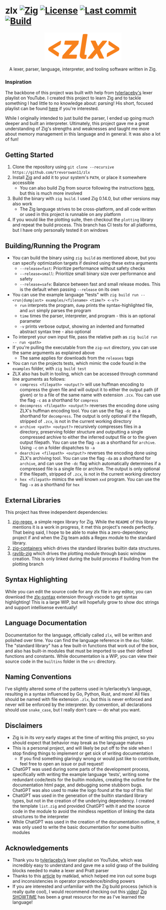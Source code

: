 # zlx [![Zig](https://img.shields.io/badge/zig-0.14.0-orange)](https://ziglang.org/) [![License](https://img.shields.io/github/license/trevorswan11/zlx)](LICENSE) [![Last commit](https://img.shields.io/github/last-commit/trevorswan11/zlx)](https://github.com/trevorswan11/zlx) [![Build](https://github.com/trevorswan11/zlx/actions/workflows/main.yml/badge.svg)](https://github.com/trevorswan11/zlx/actions/workflows/main.yml)

<p align="center">
  <img src="/resources/zlx-logo-v2.png" alt="zlx logo" width="250"/>
</p>

<p align="center">
  A lexer, parser, language, interpreter, and tooling software written in Zig.
</p>

### Inspiration
The backbone of this project was built with help from [tylerlaceby's](https://www.youtube.com/@tylerlaceby) lexer playlist on YouTube. I created this project to learn Zig and to tackle something I had little to no knowledge about: parsing! His short, focused playlist can be found [here](https://www.youtube.com/playlist?list=PL_2VhOvlMk4XDeq2eOOSDQMrbZj9zIU_b) if you're interested.

While I originally intended to just build the parser, I ended up going much deeper and built an interpreter. Ultimately, this project gave me a great understanding of Zig's strengths and weaknesses and taught me more about memory management in this language and in general. It was also a lot of fun!

## Getting Started
1. Clone the repository using `git clone --recursive https://github.com/trevorswan11/zlx`
2. Install [Zig](https://ziglang.org/) and add it to your system's `PATH`, or place it somewhere accessible
    - You can also build Zig from source following the instructions [here](https://github.com/ziglang/zig), but this is much more involved 
3. Build the binary with `zig build`. I used Zig 0.14.0, but other versions may also work
    - The Zig language strives to be cross-platform, and all code written or used in this project is runnable on any platform
4. If you would like the plotting suite, then checkout the `plotting` library and repeat the build process. This branch has CI tests for all platforms, but I have only personally tested it on windows

## Building/Running the Program
- You can build the binary using `zig build` as mentioned above, but you can specify optimization targets if desired using these extra arguments
    - `--release=fast`: Prioritize performance without safety checks
    - `--release=small`: Prioritize small binary size over performance and safety
    - `--release=safe`: Balance between fast and small release modes. This is the default when passing `--release` on its own
- You can use the example language "tests" with `zig build run -- <run|dump|ast> examples/<filename> <time?> <-v?>`
    - `run` interprets the program, `dump` prints the syntax-highlighted file, and `ast` simply parses the program
    - `time` times the parser, interpreter, and program - this is an optional parameter
    - `-v` prints verbose output, showing an indented and formatted abstract syntax tree - also optional
- To interpret your own input file, pass the relative path as `zig build run -- run <path>`
- If you're pulling the executable from the `zig-out` directory, you can use the same arguments as explained above
    - The same applies for downloads from the `releases` tags
- You can run the projects tests, which mimic the code found in the `examples` folder, with `zig build test`
- ZLX also has built in tooling, which can be accessed through command line arguments as follows:
    - `compress <filepath> <output?>` will use huffman encoding to compress the given file and will output it to either the output path (if given) or to a file of the same name with extension `.zcx`. You can use the flag `-c` as a shorthand for `compress`
    - `decompress <filepath> <output?>` reverses the encoding done using ZLX's huffman encoding tool. You can use the flag `-dc` as a shorthand for `decompress`. The output is only optional if the filepath, stripped of `.zcx`, is not in the current working directory
    - `archive <path> <output?>` recursively compresses files in a directory, preserving folder structure and outputting a single compressed archive to either the inferred output file or to the given output filepath. You can use the flag `-a` as a shorthand for `archive`. Using `-c` on a folder dispatches to `-a`
    - `dearchive <filepath> <output?>` reverses the encoding done using ZLX's archiving tool. You can use the flag `-da` as a shorthand for `archive`, and can use the `-dc` flag which automatically determines if a compressed file is a single file or archive. The output is only optional if the filepath, stripped of `.zcx`, is not in the current working directory
    - `hex <filepath>` mimics the well known `xxd` program. You can use the flag `-x` as a shorthand for `hex`

## External Libraries
This project has three independent dependencies:
1.  [zig-regex](https://github.com/tiehuis/zig-regex), a simple regex library for Zig. While the `README` of this library mentions it is a work in progress, it met this project's needs perfectly. That being said, I hope to be able to make this a zero-dependency project if and when the Zig team adds a Regex module to the standard library. 
2. [zig-containers](https://github.com/trevorswan11/zig-containers) which drives the standard libraries builtin data structures.
3. [raylib-zig](https://github.com/Not-Nik/raylib-zig) which drives the plotting module through basic window creation. This is only linked during the build process if building from the plotting branch

## Syntax Highlighting
While you can edit the source code for any zlx file in any editor, you can download the [zlx-syntax](https://marketplace.visualstudio.com/items?itemName=kyoshi11.zlx-syntax) extension through vscode to get syntax highlighting! This is a large WIP, but will hopefully grow to show doc strings and support intellisense eventually!

## Language Documentation
Documentation for the language, officially called `zlx`, will be written and polished over time. You can find the language reference in the `doc` folder. The "standard library" has a few built-in functions that work out of the box, and also has built-in modules that must be imported to use their defined functions and constants. While documentation is a WIP, you can view their source code in the `builtins` folder in the `src` directory.

## Naming Conventions
I’ve slightly altered some of the patterns used in tylerlaceby’s language, resulting in a syntax influenced by Go, Python, Rust, and more! All files should be named with file extension `.zlx`, but this is never enforced and never will be enforced by the interpreter. By convention, all declarations should use `snake_case`, but I really don't care — do what you want.

## Disclaimers
- Zig is in its _very_ early stages at the time of writing this project, so you should expect that behavior may break as the language matures
- This is a personal project, and will likely be put off to the side when I stop finding things to implement or get sick of writing documentation
    - If you find something glaringly wrong or would just like to contribute, feel free to open an issue or pull request!
- ChatGPT was used during some parts of the development process, specifically with writing the example language 'tests', writing some redundant code/tests for the builtin modules, creating the outline for the documentation html page, and debugging some stubborn bugs. ChatGPT was also used to make the logo found at the top of this file!
- ChatGPT was used in the generation of the builtin standard library types, but not in the creation of the underlying dependency. I created the template `list.zig` and provided ChatGPT with it and the source code in the module to avoid the mindless repetition of linking the data structures to the interpreter
- While ChatGPT was used in the creation of the documentation outline, it was only used to write the basic documentation for some builtin modules

## Acknowledgements
- Thank you to [tylerlaceby’s](https://www.youtube.com/@tylerlaceby) lexer playlist on YouTube, which was incredibly easy to understand and gave me a solid grasp of the building blocks needed to make a lexer and Pratt parser
- Thanks to this [article](https://matklad.github.io/2020/04/13/simple-but-powerful-pratt-parsing.html) by matklad, which helped me iron out some bugs and inconsistencies in operator precedence/binding powers
- If you are interested and unfamiliar with the Zig build process (which is really quite cool), I would recommend checking out this [video](https://youtu.be/jy7w_7JZYyw?si=7GtNPmn-OZtj9b7X)! [Zig SHOWTIME](https://www.youtube.com/@ZigSHOWTIME/featured) has been a great resource for me as I've learned the language!

